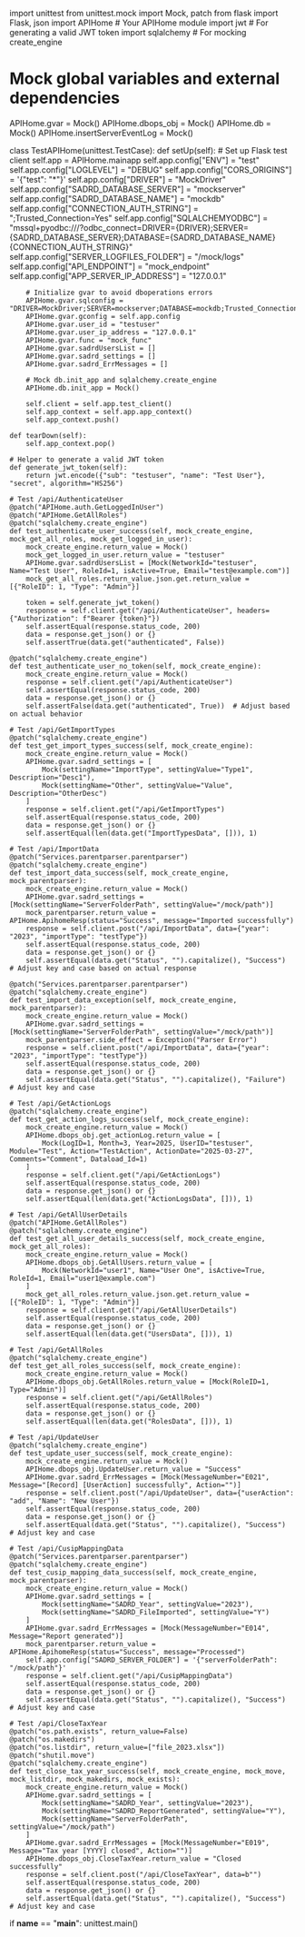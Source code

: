 import unittest
from unittest.mock import Mock, patch
from flask import Flask, json
import APIHome  # Your APIHome module
import jwt  # For generating a valid JWT token
import sqlalchemy  # For mocking create_engine

# Mock global variables and external dependencies
APIHome.gvar = Mock()
APIHome.dbops_obj = Mock()
APIHome.db = Mock()
APIHome.insertServerEventLog = Mock()

class TestAPIHome(unittest.TestCase):
    def setUp(self):
        # Set up Flask test client
        self.app = APIHome.mainapp
        self.app.config["ENV"] = "test"
        self.app.config["LOGLEVEL"] = "DEBUG"
        self.app.config["CORS_ORIGINS"] = '{"test": "*"}'
        self.app.config["DRIVER"] = "MockDriver"
        self.app.config["SADRD_DATABASE_SERVER"] = "mockserver"
        self.app.config["SADRD_DATABASE_NAME"] = "mockdb"
        self.app.config["CONNECTION_AUTH_STRING"] = ";Trusted_Connection=Yes"
        self.app.config["SQLALCHEMYODBC"] = "mssql+pyodbc:///?odbc_connect=DRIVER={DRIVER};SERVER={SADRD_DATABASE_SERVER};DATABASE={SADRD_DATABASE_NAME}{CONNECTION_AUTH_STRING}"
        self.app.config["SERVER_LOGFILES_FOLDER"] = "/mock/logs"
        self.app.config["API_ENDPOINT"] = "mock_endpoint"
        self.app.config["APP_SERVER_IP_ADDRESS"] = "127.0.0.1"

        # Initialize gvar to avoid dboperations errors
        APIHome.gvar.sqlconfig = "DRIVER=MockDriver;SERVER=mockserver;DATABASE=mockdb;Trusted_Connection=Yes"
        APIHome.gvar.gconfig = self.app.config
        APIHome.gvar.user_id = "testuser"
        APIHome.gvar.user_ip_address = "127.0.0.1"
        APIHome.gvar.func = "mock_func"
        APIHome.gvar.sadrdUsersList = []
        APIHome.gvar.sadrd_settings = []
        APIHome.gvar.sadrd_ErrMessages = []

        # Mock db.init_app and sqlalchemy.create_engine
        APIHome.db.init_app = Mock()
        
        self.client = self.app.test_client()
        self.app_context = self.app.app_context()
        self.app_context.push()

    def tearDown(self):
        self.app_context.pop()

    # Helper to generate a valid JWT token
    def generate_jwt_token(self):
        return jwt.encode({"sub": "testuser", "name": "Test User"}, "secret", algorithm="HS256")

    # Test /api/AuthenticateUser
    @patch("APIHome.auth.GetLoggedInUser")
    @patch("APIHome.GetAllRoles")
    @patch("sqlalchemy.create_engine")
    def test_authenticate_user_success(self, mock_create_engine, mock_get_all_roles, mock_get_logged_in_user):
        mock_create_engine.return_value = Mock()
        mock_get_logged_in_user.return_value = "testuser"
        APIHome.gvar.sadrdUsersList = [Mock(NetworkId="testuser", Name="Test User", RoleId=1, isActive=True, Email="test@example.com")]
        mock_get_all_roles.return_value.json.get.return_value = [{"RoleID": 1, "Type": "Admin"}]
        
        token = self.generate_jwt_token()
        response = self.client.get("/api/AuthenticateUser", headers={"Authorization": f"Bearer {token}"})
        self.assertEqual(response.status_code, 200)
        data = response.get_json() or {}
        self.assertTrue(data.get("authenticated", False))

    @patch("sqlalchemy.create_engine")
    def test_authenticate_user_no_token(self, mock_create_engine):
        mock_create_engine.return_value = Mock()
        response = self.client.get("/api/AuthenticateUser")
        self.assertEqual(response.status_code, 200)
        data = response.get_json() or {}
        self.assertFalse(data.get("authenticated", True))  # Adjust based on actual behavior

    # Test /api/GetImportTypes
    @patch("sqlalchemy.create_engine")
    def test_get_import_types_success(self, mock_create_engine):
        mock_create_engine.return_value = Mock()
        APIHome.gvar.sadrd_settings = [
            Mock(settingName="ImportType", settingValue="Type1", Description="Desc1"),
            Mock(settingName="Other", settingValue="Value", Description="OtherDesc")
        ]
        response = self.client.get("/api/GetImportTypes")
        self.assertEqual(response.status_code, 200)
        data = response.get_json() or {}
        self.assertEqual(len(data.get("ImportTypesData", [])), 1)

    # Test /api/ImportData
    @patch("Services.parentparser.parentparser")
    @patch("sqlalchemy.create_engine")
    def test_import_data_success(self, mock_create_engine, mock_parentparser):
        mock_create_engine.return_value = Mock()
        APIHome.gvar.sadrd_settings = [Mock(settingName="ServerFolderPath", settingValue="/mock/path")]
        mock_parentparser.return_value = APIHome.ApihomeResp(status="Success", message="Imported successfully")
        response = self.client.post("/api/ImportData", data={"year": "2023", "importType": "testType"})
        self.assertEqual(response.status_code, 200)
        data = response.get_json() or {}
        self.assertEqual(data.get("Status", "").capitalize(), "Success")  # Adjust key and case based on actual response

    @patch("Services.parentparser.parentparser")
    @patch("sqlalchemy.create_engine")
    def test_import_data_exception(self, mock_create_engine, mock_parentparser):
        mock_create_engine.return_value = Mock()
        APIHome.gvar.sadrd_settings = [Mock(settingName="ServerFolderPath", settingValue="/mock/path")]
        mock_parentparser.side_effect = Exception("Parser Error")
        response = self.client.post("/api/ImportData", data={"year": "2023", "importType": "testType"})
        self.assertEqual(response.status_code, 200)
        data = response.get_json() or {}
        self.assertEqual(data.get("Status", "").capitalize(), "Failure")  # Adjust key and case

    # Test /api/GetActionLogs
    @patch("sqlalchemy.create_engine")
    def test_get_action_logs_success(self, mock_create_engine):
        mock_create_engine.return_value = Mock()
        APIHome.dbops_obj.get_actionLog.return_value = [
            Mock(LogID=1, Month=3, Year=2025, UserID="testuser", Module="Test", Action="TestAction", ActionDate="2025-03-27", Comments="Comment", Dataload_Id=1)
        ]
        response = self.client.get("/api/GetActionLogs")
        self.assertEqual(response.status_code, 200)
        data = response.get_json() or {}
        self.assertEqual(len(data.get("ActionLogsData", [])), 1)

    # Test /api/GetAllUserDetails
    @patch("APIHome.GetAllRoles")
    @patch("sqlalchemy.create_engine")
    def test_get_all_user_details_success(self, mock_create_engine, mock_get_all_roles):
        mock_create_engine.return_value = Mock()
        APIHome.dbops_obj.GetAllUsers.return_value = [
            Mock(NetworkId="user1", Name="User One", isActive=True, RoleId=1, Email="user1@example.com")
        ]
        mock_get_all_roles.return_value.json.get.return_value = [{"RoleID": 1, "Type": "Admin"}]
        response = self.client.get("/api/GetAllUserDetails")
        self.assertEqual(response.status_code, 200)
        data = response.get_json() or {}
        self.assertEqual(len(data.get("UsersData", [])), 1)

    # Test /api/GetAllRoles
    @patch("sqlalchemy.create_engine")
    def test_get_all_roles_success(self, mock_create_engine):
        mock_create_engine.return_value = Mock()
        APIHome.dbops_obj.GetAllRoles.return_value = [Mock(RoleID=1, Type="Admin")]
        response = self.client.get("/api/GetAllRoles")
        self.assertEqual(response.status_code, 200)
        data = response.get_json() or {}
        self.assertEqual(len(data.get("RolesData", [])), 1)

    # Test /api/UpdateUser
    @patch("sqlalchemy.create_engine")
    def test_update_user_success(self, mock_create_engine):
        mock_create_engine.return_value = Mock()
        APIHome.dbops_obj.UpdateUser.return_value = "Success"
        APIHome.gvar.sadrd_ErrMessages = [Mock(MessageNumber="E021", Message="[Record] [UserAction] successfully", Action="")]
        response = self.client.post("/api/UpdateUser", data={"userAction": "add", "Name": "New User"})
        self.assertEqual(response.status_code, 200)
        data = response.get_json() or {}
        self.assertEqual(data.get("Status", "").capitalize(), "Success")  # Adjust key and case

    # Test /api/CusipMappingData
    @patch("Services.parentparser.parentparser")
    @patch("sqlalchemy.create_engine")
    def test_cusip_mapping_data_success(self, mock_create_engine, mock_parentparser):
        mock_create_engine.return_value = Mock()
        APIHome.gvar.sadrd_settings = [
            Mock(settingName="SADRD_Year", settingValue="2023"),
            Mock(settingName="SADRD_FileImported", settingValue="Y")
        ]
        APIHome.gvar.sadrd_ErrMessages = [Mock(MessageNumber="E014", Message="Report generated")]
        mock_parentparser.return_value = APIHome.ApihomeResp(status="Success", message="Processed")
        self.app.config["SADRD_SERVER_FOLDER"] = '{"serverFolderPath": "/mock/path"}'
        response = self.client.get("/api/CusipMappingData")
        self.assertEqual(response.status_code, 200)
        data = response.get_json() or {}
        self.assertEqual(data.get("Status", "").capitalize(), "Success")  # Adjust key and case

    # Test /api/CloseTaxYear
    @patch("os.path.exists", return_value=False)
    @patch("os.makedirs")
    @patch("os.listdir", return_value=["file_2023.xlsx"])
    @patch("shutil.move")
    @patch("sqlalchemy.create_engine")
    def test_close_tax_year_success(self, mock_create_engine, mock_move, mock_listdir, mock_makedirs, mock_exists):
        mock_create_engine.return_value = Mock()
        APIHome.gvar.sadrd_settings = [
            Mock(settingName="SADRD_Year", settingValue="2023"),
            Mock(settingName="SADRD_ReportGenerated", settingValue="Y"),
            Mock(settingName="ServerFolderPath", settingValue="/mock/path")
        ]
        APIHome.gvar.sadrd_ErrMessages = [Mock(MessageNumber="E019", Message="Tax year [YYYY] closed", Action="")]
        APIHome.dbops_obj.CloseTaxYear.return_value = "Closed successfully"
        response = self.client.post("/api/CloseTaxYear", data=b"")
        self.assertEqual(response.status_code, 200)
        data = response.get_json() or {}
        self.assertEqual(data.get("Status", "").capitalize(), "Success")  # Adjust key and case

if __name__ == "__main__":
    unittest.main()